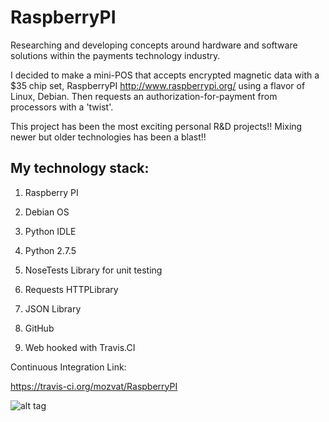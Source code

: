 RaspberryPI
===========

Researching and developing concepts around hardware and software solutions 
within the payments technology industry. 


I decided to make a mini-POS that accepts encrypted magnetic data with 
a $35 chip set, RaspberryPI http://www.raspberrypi.org/ using a flavor 
of Linux, Debian. Then requests an authorization-for-payment from processors 
with a 'twist'. 


This project has been the most exciting personal R&amp;D projects!! Mixing 
newer but older technologies has been a blast!!

My technology stack:
-------------------

1) Raspberry PI  
 
2) Debian OS  

3) Python IDLE  
 
4) Python 2.7.5  
 
5) NoseTests Library for unit testing  

6) Requests HTTPLibrary  

7) JSON Library  
 
8) GitHub  
 
9) Web hooked with Travis.CI  


Continuous Integration Link:  
  
https://travis-ci.org/mozvat/RaspberryPI

![alt tag](https://raw.githubusercontent.com/mozvat/RaspberryPI/master/TransberryCI.jpg)
